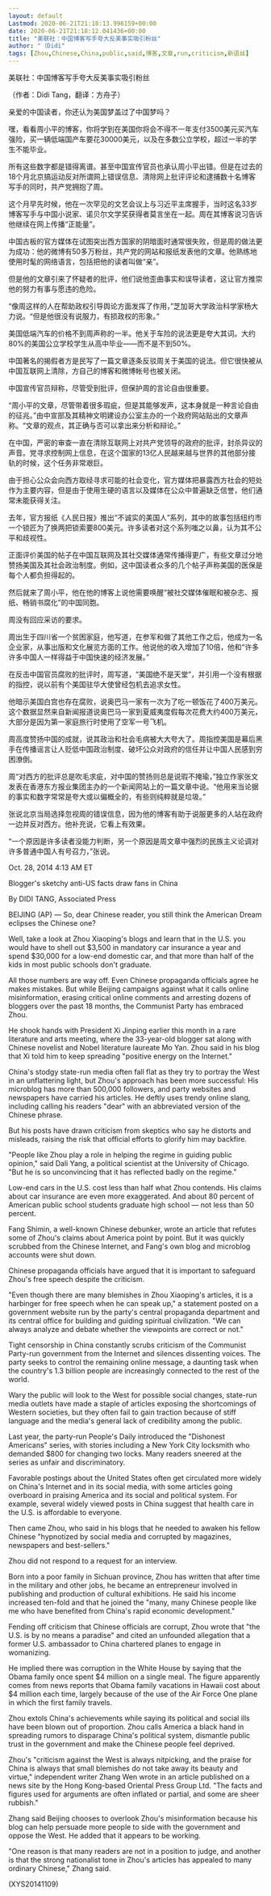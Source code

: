 ```yaml
---
layout: default
Lastmod: 2020-06-21T21:18:13.996159+00:00
date: 2020-06-21T21:18:12.041436+00:00
title: "美联社：中国博客写手夸大反美事实吸引粉丝"
author: "（Didi"
tags: [Zhou,Chinese,China,public,said,博客,文章,run,criticism,新语丝]
---
```


美联社：中国博客写手夸大反美事实吸引粉丝

（作者：Didi Tang，翻译：方舟子）

亲爱的中国读者，你还认为美国梦盖过了中国梦吗？

嘿，看看周小平的博客，你将学到在美国你将会不得不一年支付3500美元买汽车强险，买一辆低端国产车要花30000美元，以及在多数公立学校，超过一半的学生不能毕业。

所有这些数字都是错得离谱。甚至中国宣传官员也承认周小平出错。但是在过去的18个月北京搞运动反对所谓网上错误信息、清除网上批评评论和逮捕数十名博客写手的同时，共产党拥抱了周。

这个月早先时候，他在一次罕见的文艺会议上与习近平主席握手，当时这名33岁博客写手与中国小说家、诺贝尔文学奖获得者莫言坐在一起。周在其博客说习告诉他继续在网上传播“正能量”。

中国古板的官方媒体在试图突出西方国家的阴暗面时通常很失败，但是周的做法更为成功：他的微博有50多万粉丝，共产党的网站和报纸发表他的文章。他熟练地使用时髦的网络语言，包括把他的读者叫做“亲”。

但是他的文章引来了怀疑者的批评，他们说他歪曲事实和误导读者，这让官方推崇他的努力有事与愿违的危险。

“像周这样的人在帮助政权引导舆论方面发挥了作用，”芝加哥大学政治科学家杨大力说。“但是他很没有说服力，有损政权的形象。”

美国低端汽车的价格不到周声称的一半。他关于车险的说法更是夸大其词。大约80%的美国公立学校学生从高中毕业——而不是不到50%。

中国著名的揭假者方是民写了一篇文章逐条反驳周关于美国的说法。但它很快被从中国互联网上清除，方自己的博客和微博帐号也被关闭。

中国宣传官员辩称，尽管受到批评，但保护周的言论自由很重要。

“周小平的文章，尽管带着很多瑕疵，但是其能够发声，这本身就是一种言论自由的征兆。”由中宣部及其精神文明建设办公室主办的一个政府网站贴出的文章声称。“文章的观点，其正确与否可以拿出来分析和辩论。”

在中国，严密的审查一直在清除互联网上对共产党领导的政府的批评，封杀异议的声音。党寻求控制网上信息，在这个国家的13亿人民越来越与世界的其他部分接轨的时候，这个任务非常艰巨。

由于担心公众会向西方取经寻求可能的社会变化，官方媒体把暴露西方社会的短处作为主要内容，但是由于使用生硬的语言以及媒体在公众中普遍缺乏信誉，他们通常未能获得关注。

去年，官方报纸《人民日报》推出“不诚实的美国人”系列，其中的故事包括纽约市一个锁匠为了换两把锁索要800美元。许多读者对这个系列嗤之以鼻，认为其不公平和歧视性。

正面评价美国的帖子在中国互联网及其社交媒体通常传播得更广，有些文章过分地赞扬美国及其社会政治制度。例如，这中国读者众多的几个帖子声称美国的医保是每个人都负担得起的。

然后就来了周小平，他在他的博客上说他需要唤醒“被社交媒体催眠和被杂志、报纸、畅销书腐化”的中国同胞。

周没有回应采访的要求。

周出生于四川省一个贫困家庭，他写道，在参军和做了其他工作之后，他成为一名企业家，从事出版和文化展览方面的工作。他说他的收入增加了10倍，他和“许多许多中国人一样得益于中国快速的经济发展。”

在反击中国官员腐败的批评时，周写道，“美国绝不是天堂”，并引用一个没有根据的指控，说以前有个美国驻华大使曾经包机去追求女性。

他暗示美国白宫也存在腐败，说奥巴马一家有一次为了吃一顿饭花了400万美元。这个数据显然来自新闻报道说奥巴马一家到夏威夷度假每次花费大约400万美元，大部分是因为第一家庭旅行时使用了空军一号飞机。

周高度赞扬中国的成就，说其政治和社会毛病被大大夸大了。周指控美国是幕后黑手在传播谣言让人贬低中国政治制度、破坏公众对政府的信任并让中国人民感到穷困潦倒。

周“对西方的批评总是吹毛求疵，对中国的赞扬则总是说瑕不掩瑜，”独立作家张文发表在香港东方报业集团主办的一个新闻网站上的一篇文章中说。“他用来当论据的事实和数字常常是夸大或以偏概全的，有些则纯粹就是垃圾。”

张说北京当局选择忽视周的错误信息，因为他的博客有助于说服更多的人站在政府一边并反对西方。他补充说，它看上有效果。

“一个原因是许多读者没能力判断，另一个原因是周文章中强烈的民族主义论调对许多普通中国人有号召力，”张说。

Oct. 28, 2014 4:13 AM ET

Blogger's sketchy anti-US facts draw fans in China

By DIDI TANG, Associated Press

BEIJING (AP) — So, dear Chinese reader, you still think the American Dream eclipses the Chinese one?

Well, take a look at Zhou Xiaoping's blogs and learn that in the U.S. you would have to shell out $3,500 in mandatory car insurance a year and spend $30,000 for a low-end domestic car, and that more than half of the kids in most public schools don't graduate.

All those numbers are way off. Even Chinese propaganda officials agree he makes mistakes. But while Beijing campaigns against what it calls online misinformation, erasing critical online comments and arresting dozens of bloggers over the past 18 months, the Communist Party has embraced Zhou.

He shook hands with President Xi Jinping earlier this month in a rare literature and arts meeting, where the 33-year-old blogger sat along with Chinese novelist and Nobel literature laureate Mo Yan. Zhou said in his blog that Xi told him to keep spreading "positive energy on the Internet."

China's stodgy state-run media often fall flat as they try to portray the West in an unflattering light, but Zhou's approach has been more successful: His microblog has more than 500,000 followers, and party websites and newspapers have carried his articles. He deftly uses trendy online slang, including calling his readers "dear" with an abbreviated version of the Chinese phrase.

But his posts have drawn criticism from skeptics who say he distorts and misleads, raising the risk that official efforts to glorify him may backfire.

"People like Zhou play a role in helping the regime in guiding public opinion," said Dali Yang, a political scientist at the University of Chicago. "But he is so unconvincing that it has reflected badly on the regime."

Low-end cars in the U.S. cost less than half what Zhou contends. His claims about car insurance are even more exaggerated. And about 80 percent of American public school students graduate high school — not less than 50 percent.

Fang Shimin, a well-known Chinese debunker, wrote an article that refutes some of Zhou's claims about America point by point. But it was quickly scrubbed from the Chinese Internet, and Fang's own blog and microblog accounts were shut down.

Chinese propaganda officials have argued that it is important to safeguard Zhou's free speech despite the criticism.

"Even though there are many blemishes in Zhou Xiaoping's articles, it is a harbinger for free speech when he can speak up," a statement posted on a government website run by the party's central propaganda department and its central office for building and guiding spiritual civilization. "We can always analyze and debate whether the viewpoints are correct or not."

Tight censorship in China constantly scrubs criticism of the Communist Party-run government from the Internet and silences dissenting voices. The party seeks to control the remaining online message, a daunting task when the country's 1.3 billion people are increasingly connected to the rest of the world.

Wary the public will look to the West for possible social changes, state-run media outlets have made a staple of articles exposing the shortcomings of Western societies, but they often fail to gain traction because of stiff language and the media's general lack of credibility among the public.

Last year, the party-run People's Daily introduced the "Dishonest Americans" series, with stories including a New York City locksmith who demanded $800 for changing two locks. Many readers sneered at the series as unfair and discriminatory.

Favorable postings about the United States often get circulated more widely on China's Internet and in its social media, with some articles going overboard in praising America and its social and political system. For example, several widely viewed posts in China suggest that health care in the U.S. is affordable to everyone.

Then came Zhou, who said in his blogs that he needed to awaken his fellow Chinese "hypnotized by social media and corrupted by magazines, newspapers and best-sellers."

Zhou did not respond to a request for an interview.

Born into a poor family in Sichuan province, Zhou has written that after time in the military and other jobs, he became an entrepreneur involved in publishing and production of cultural exhibitions. He said his income increased ten-fold and that he joined the "many, many Chinese people like me who have benefited from China's rapid economic development."

Fending off criticism that Chinese officials are corrupt, Zhou wrote that "the U.S. is by no means a paradise" and cited an unfounded allegation that a former U.S. ambassador to China chartered planes to engage in womanizing.

He implied there was corruption in the White House by saying that the Obama family once spent $4 million on a single meal. The figure apparently comes from news reports that Obama family vacations in Hawaii cost about $4 million each time, largely because of the use of the Air Force One plane in which the first family travels.

Zhou extols China's achievements while saying its political and social ills have been blown out of proportion. Zhou calls America a black hand in spreading rumors to disparage China's political system, dismantle public trust in the government and make the Chinese people feel deprived.

Zhou's "criticism against the West is always nitpicking, and the praise for China is always that small blemishes do not take away its beauty and virtue," independent writer Zhang Wen wrote in an article published on a news site by the Hong Kong-based Oriental Press Group Ltd. "The facts and figures used for arguments are often inflated or partial, and some are sheer rubbish."

Zhang said Beijing chooses to overlook Zhou's misinformation because his blog can help persuade more people to side with the government and oppose the West. He added that it appears to be working.

"One reason is that many readers are not in a position to judge, and another is that the strong nationalist tone in Zhou's articles has appealed to many ordinary Chinese," Zhang said.

(XYS20141109)

